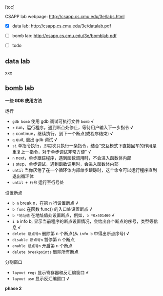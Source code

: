 [toc]

CSAPP lab webpage: http://csapp.cs.cmu.edu/3e/labs.html

- [x] data lab: http://csapp.cs.cmu.edu/3e/datalab.pdf
- [ ] bomb lab: http://csapp.cs.cmu.edu/3e/bomblab.pdf
- [ ] todo



## data lab

xxx



## bomb lab

**一些 GDB 使用方法**

运行

- `gdb bomb` 使用 gdb 调试可执行文件 `bomb` √
- `r` run，运行程序，遇到断点处停止，等待用户输入下一步指令 √
- `c` continue，继续执行，到下一个断点(或程序结束) √
- `q` quit, 退出 gdb 调试 √
- `si` 单指令执行，即每次只执行一条指令，结合"交互模式下直接回车的作用是重复上一指令，对于单步调试非常方便" √
- `n` next，单步跟踪程序，遇到函数调用时，不会进入函数体内部
- `s` step，单步调试，遇到函数调用时，会进入函数体内部
- `until` 当你厌倦了在一个循环体内部单步跟踪时，这个命令可以运行程序直到退出循环体
- `until + 行号` 运行至行号处

设置断点

- `b n` break n，在第 n 行设置断点 √
- `b func` 在函数 func() 的入口处设置断点 √
- `b *地址值` 在地址值处设置断点，例如，`b *0x401460` √
- `i b` info b, 显示当前程序的断点设置情况，会给出各个断点的序号，类型等信息 √
- `delete 断点号n` 删除第 n 个断点(从 `info b` 中得出断点序号) √
- `disable 断点号n` 暂停第 n 个断点
- `enable 断点号n` 开启第 n 个断点
- `delete breakpoints` 删除所有断点

分割窗口

- `layout regs` 显示寄存器和反汇编窗口 √
- `layout asm` 显示反汇编窗口 √



**phase 2**

